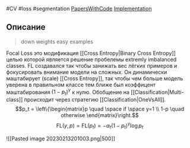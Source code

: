#CV #loss #segmentation 
[PapersWithCode](https://paperswithcode.com/method/focal-loss) [Implementation](https://github.com/qubvel/segmentation_models.pytorch/blob/8523324c116dcf7be6bddb73bf4eb1779ef6e611/segmentation_models_pytorch/losses/focal.py#L48)
## Описание

>down weights easy examples

Focal Loss это модификация [[Cross Entropy|Binary Cross Entropy]] целью которой является решение пробелемы extremly imbalanced classes. FL создавался так чтобы занижать вес лёгких примеров и фокусировать внимание модели на сложных. Он динамически маштабирует (scale) [[Cross Entropy]], так чтобы чем больше модель уверена в правильном классе тем ближе был коэффицент маштабирования $(1-p_t)^\gamma$ к нулю. 
Обобщение на [[Classification|Multi-class]] происходит через стратегию [[Classification|OneVsAll]].
$$p_t = \left\{\begin{matrix}p \quad \space if \space y=1 
 \\ 1-p \quad otherwise
\end{matrix}\right.$$
$$\text{FL}(y, p)=\text{FL}(p_t)=-\alpha_t(1-p_t)^\gamma \log{p_t}$$

![[Pasted image 20230213201003.png|500]]